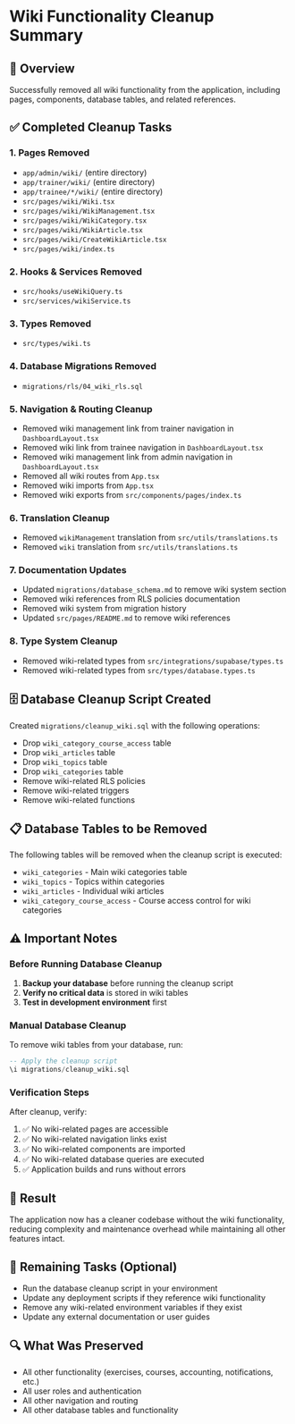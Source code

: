 # Wiki Functionality Cleanup Summary

## 🧹 Overview
Successfully removed all wiki functionality from the application, including pages, components, database tables, and related references.

## ✅ Completed Cleanup Tasks

### 1. **Pages Removed**
- `app/admin/wiki/` (entire directory)
- `app/trainer/wiki/` (entire directory)
- `app/trainee/*/wiki/` (entire directory)
- `src/pages/wiki/Wiki.tsx`
- `src/pages/wiki/WikiManagement.tsx`
- `src/pages/wiki/WikiCategory.tsx`
- `src/pages/wiki/WikiArticle.tsx`
- `src/pages/wiki/CreateWikiArticle.tsx`
- `src/pages/wiki/index.ts`

### 2. **Hooks & Services Removed**
- `src/hooks/useWikiQuery.ts`
- `src/services/wikiService.ts`

### 3. **Types Removed**
- `src/types/wiki.ts`

### 4. **Database Migrations Removed**
- `migrations/rls/04_wiki_rls.sql`

### 5. **Navigation & Routing Cleanup**
- Removed wiki management link from trainer navigation in `DashboardLayout.tsx`
- Removed wiki link from trainee navigation in `DashboardLayout.tsx`
- Removed wiki management link from admin navigation in `DashboardLayout.tsx`
- Removed all wiki routes from `App.tsx`
- Removed wiki imports from `App.tsx`
- Removed wiki exports from `src/components/pages/index.ts`

### 6. **Translation Cleanup**
- Removed `wikiManagement` translation from `src/utils/translations.ts`
- Removed `wiki` translation from `src/utils/translations.ts`

### 7. **Documentation Updates**
- Updated `migrations/database_schema.md` to remove wiki system section
- Removed wiki references from RLS policies documentation
- Removed wiki system from migration history
- Updated `src/pages/README.md` to remove wiki references

### 8. **Type System Cleanup**
- Removed wiki-related types from `src/integrations/supabase/types.ts`
- Removed wiki-related types from `src/types/database.types.ts`

## 🗄️ Database Cleanup Script Created
Created `migrations/cleanup_wiki.sql` with the following operations:
- Drop `wiki_category_course_access` table
- Drop `wiki_articles` table
- Drop `wiki_topics` table
- Drop `wiki_categories` table
- Remove wiki-related RLS policies
- Remove wiki-related triggers
- Remove wiki-related functions

## 📋 Database Tables to be Removed
The following tables will be removed when the cleanup script is executed:
- `wiki_categories` - Main wiki categories table
- `wiki_topics` - Topics within categories
- `wiki_articles` - Individual wiki articles
- `wiki_category_course_access` - Course access control for wiki categories

## ⚠️ Important Notes

### Before Running Database Cleanup
1. **Backup your database** before running the cleanup script
2. **Verify no critical data** is stored in wiki tables
3. **Test in development environment** first

### Manual Database Cleanup
To remove wiki tables from your database, run:
```sql
-- Apply the cleanup script
\i migrations/cleanup_wiki.sql
```

### Verification Steps
After cleanup, verify:
1. ✅ No wiki-related pages are accessible
2. ✅ No wiki-related navigation links exist
3. ✅ No wiki-related components are imported
4. ✅ No wiki-related database queries are executed
5. ✅ Application builds and runs without errors

## 🎯 Result
The application now has a cleaner codebase without the wiki functionality, reducing complexity and maintenance overhead while maintaining all other features intact.

## 📝 Remaining Tasks (Optional)
- Run the database cleanup script in your environment
- Update any deployment scripts if they reference wiki functionality
- Remove any wiki-related environment variables if they exist
- Update any external documentation or user guides

## 🔍 What Was Preserved
- All other functionality (exercises, courses, accounting, notifications, etc.)
- All user roles and authentication
- All other navigation and routing
- All other database tables and functionality 